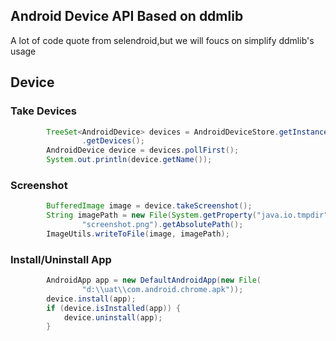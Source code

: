 ## Android Device API Based on ddmlib

A lot of code quote from selendroid,but we will foucs on simplify ddmlib's usage


## Device

### Take Devices 

```java
		TreeSet<AndroidDevice> devices = AndroidDeviceStore.getInstance()
				.getDevices();
		AndroidDevice device = devices.pollFirst();
		System.out.println(device.getName());

```

### Screenshot

```java
		BufferedImage image = device.takeScreenshot();
		String imagePath = new File(System.getProperty("java.io.tmpdir"),
				"screenshot.png").getAbsolutePath();
		ImageUtils.writeToFile(image, imagePath);

```

### Install/Uninstall App

```java
		AndroidApp app = new DefaultAndroidApp(new File(
				"d:\\uat\\com.android.chrome.apk"));
		device.install(app);
		if (device.isInstalled(app)) {
			device.uninstall(app);
		}
```
